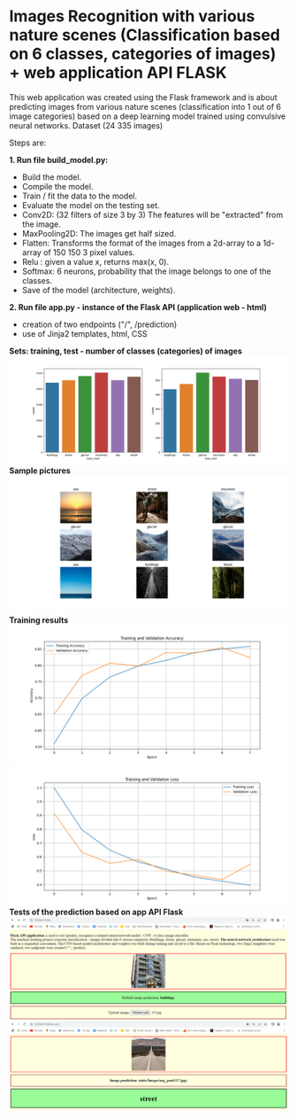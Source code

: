 # Images Recognition with various nature scenes (Classification based on 6 classes, categories of images) + web application API FLASK
This web application was created using the Flask framework and is about predicting images from 
various nature scenes (classification into 1 out of 6 image categories) based on a deep learning model trained using convulsive neural networks.
Dataset (24 335 images)

Steps are:

<b>1. Run file build_model.py:</b>
+ Build the model.
+ Compile the model.
+ Train / fit the data to the model.
+ Evaluate the model on the testing set.
+ Conv2D: (32 filters of size 3 by 3) The features will be "extracted" from the image.
+ MaxPooling2D: The images get half sized.
+ Flatten: Transforms the format of the images from a 2d-array to a 1d-array of 150 150 3 pixel values.
+ Relu : given a value x, returns max(x, 0).
+ Softmax: 6 neurons, probability that the image belongs to one of the classes.
+ Save of the model (architecture, weights).

<b>2. Run file app.py - instance of the Flask API (application web - html)</b>
+ creation of two endpoints ("/", /prediction) 
+ use of Jinja2 templates, html, CSS

<b>Sets: training, test - number of classes (categories) of images</b>
<img src ="/static/Evaluate/class_train_test.png">
<b>Sample pictures</b>
<img src ="/static/Evaluate/examples_images.png">
<b>Training results</b>
<img src ="/static/Evaluate/Training_Validation_Accuracy.png">
<img src ="/static/Evaluate/Training_Validation_Loss.png">
<b> Tests of the prediction based on app API Flask </b>
<img src ="/static/Evaluate/main.png">
<img src ="/static/Evaluate/prediction.png">
